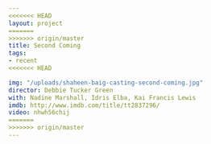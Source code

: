 ```yaml
---
<<<<<<< HEAD
layout: project
=======
>>>>>>> origin/master
title: Second Coming
tags:
- recent
<<<<<<< HEAD

img: "/uploads/shaheen-baig-casting-second-coming.jpg"
director: Debbie Tucker Green
with: Nadine Marshall, Idris Elba, Kai Francis Lewis
imdb: http://www.imdb.com/title/tt2837296/
video: nhwh56chij
=======
>>>>>>> origin/master
---
```


